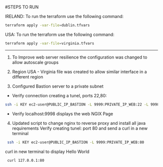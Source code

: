 #STEPS TO RUN

IRELAND: To run the terraform use the following command:

```bash
terraform apply -var-file=dublin.tfvars
```

USA: To run the terraform use the following command:

```bash
terraform apply -var-file=virginia.tfvars
```
---
1. To Improve web server resilience the configuration was changed to allow autoscale groups

2. Region USA - Virginia file was created to allow similar interface in a different region

3. Configured Bastion server to a private subnet
 - Verify connection creating a tunel, ports 22,80: 
 ```bash
 ssh -i KEY ec2-user@PUBLIC_IP_BASTION -L 9999:PRIVATE_IP_WEB:22 -L 9998:PRIVATE_IP_WEB:80
 ```
 - Verify localhost:9998 displays the web NGIX Page

4. Updated script to change nginx to reverse proxy and install all java requirements
   Verify creating tunel: port 80 and send a curl in a new terminal
```bash
 ssh -i KEY ec2-user@PUBLIC_IP_BASTION -L 9999:PRIVATE_IP_WEB:80
```
curl in new terminal to display Hello World
```bash
 curl 127.0.0.1:80
```

